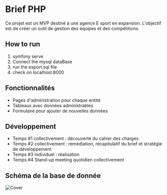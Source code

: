 # Brief PHP

Ce projet est un MVP destiné à une agence E sport en expansion. L'objectif est de créer un outil de gestion des équipes et des compétitions.

## How to run
1. symfony serve
2. Connect the mysql dataBase
3. run the esport.sql file
4. check on localhost:8000 

## Fonctionnalités

- Pages d'administration pour chaque entité
- Tableaux avec données administrables
- Formulaire pour ajouter de nouvelles données

## Développement

- Temps #1 collectivement : découverte du cahier des charges
- Temps #2 collectivement : remédiation, récapitulatif du brief et stratégie de développement
- Temps #3 individuel : réalisation
- Temps #4 Stand-up meeting quotidien collectivement

## Schéma de la base de donnée 

![Cover](https://github.com/JDeniauSimplon/Brief-PHP/blob/master/sch%C3%A9ma%20BDD/mpd_esport.jpg)

